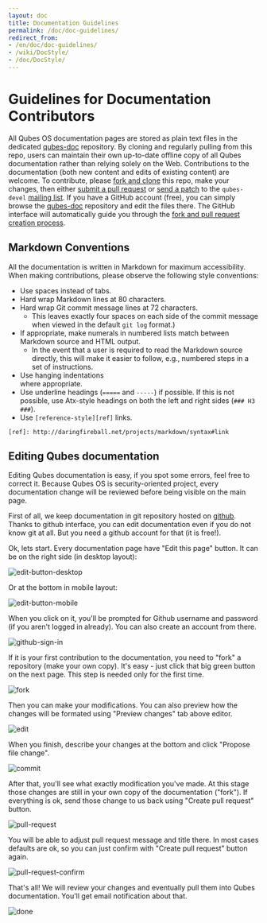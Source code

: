 ```yaml
---
layout: doc
title: Documentation Guidelines
permalink: /doc/doc-guidelines/
redirect_from:
- /en/doc/doc-guidelines/
- /wiki/DocStyle/
- /doc/DocStyle/
---
```


Guidelines for Documentation Contributors
=========================================

All Qubes OS documentation pages are stored as plain text files in the
dedicated [qubes-doc] repository. By cloning and regularly pulling from
this repo, users can maintain their own up-to-date offline copy of all Qubes
documentation rather than relying solely on the Web.  Contributions to the
documentation (both new content and edits of existing content) are welcome. To
contribute, please [fork and clone][gh-fork] this repo, make your changes,
then either [submit a pull request][gh-pull] or [send a patch][patch] to the
`qubes-devel` [mailing list][lists]. If you have a GitHub account (free), you
can simply browse the [qubes-doc] repository and edit the files there. The
GitHub interface will automatically guide you through the
[fork and pull request creation process][gh-fork].


Markdown Conventions
--------------------

All the documentation is written in Markdown for maximum accessibility. When
making contributions, please observe the following style conventions:

 * Use spaces instead of tabs.
 * Hard wrap Markdown lines at 80 characters.
 * Hard wrap Git commit message lines at 72 characters.
   * This leaves exactly four spaces on each side of the commit message when
   viewed in the default `git log` format.)
 * If appropriate, make numerals in numbered lists match between Markdown
   source and HTML output.
   * In the event that a user is required to read the Markdown source
   directly, this will make it easier to follow, e.g., numbered steps in a
   set of instructions.
 * Use hanging indentations  
   where appropriate.
 * Use underline headings (`=====` and `-----`) if possible. If this is not
   possible, use Atx-style headings on both the left and right sides
   (`### H3 ###`).
 * Use `[reference-style][ref]` links.  
 
`[ref]: http://daringfireball.net/projects/markdown/syntax#link`

Editing Qubes documentation
---------------------------

Editing Qubes documentation is easy, if you spot some errors, feel free to
correct it. Because Qubes OS is security-oriented project, every documentation
change will be reviewed before being visible on the main page.

First of all, we keep documentation in git repository hosted on
[github][github]. Thanks to github interface, you can edit documentation even
if you do not know git at all. But you need a github account for that (it is
free!).

Ok, lets start. Every documentation page have "Edit this page" button. It can
be on the right side (in desktop layout):

![edit-button-desktop](/attachment/wiki/doc-edit/03-button2.png)

Or at the bottom in mobile layout:

![edit-button-mobile](/attachment/wiki/doc-edit/02-button1.png)

When you click on it, you'll be prompted for Github username and password (if
you aren't logged in already). You can also create an account from
there. 

![github-sign-in](/attachment/wiki/doc-edit/04-sign-in.png)

If it is your first contribution to the documentation, you need to "fork" a
repository (make your own copy). It's easy - just click that big green button
on the next page. This step is needed only for the first time.

![fork](/attachment/wiki/doc-edit/05-fork.png)

Then you can make your modifications. You can also preview how the changes will
be formated using "Preview changes" tab above editor.

![edit](/attachment/wiki/doc-edit/06-edit.png)

When you finish, describe your changes at the bottom and click "Propose file change". 

![commit](/attachment/wiki/doc-edit/07-commit-msg.png)

After that, you'll see what exactly modification you've made. At this stage
those changes are still in your own copy of the documentation ("fork"). If
everything is ok, send those change to us back using "Create pull request"
button.

![pull-request](/attachment/wiki/doc-edit/08-review-changes.png)

You will be able to adjust pull request message and title there. In most cases
defaults are ok, so you can just confirm with "Create pull request" button
again.

![pull-request-confirm](/attachment/wiki/doc-edit/09-create-pull-request.png)


That's all! We will review your changes and eventually pull them into Qubes
documentation. You'll get email notification about that.

![done](/attachment/wiki/doc-edit/10-done.png)

[qubes-doc]: https://github.com/QubesOS/qubes-doc
[qubes]: https://github.com/QubesOS
[gh-fork]: https://guides.github.com/activities/forking/
[gh-pull]: https://help.github.com/articles/using-pull-requests/
[patch]: /doc/SourceCode/#sending-a-patch
[lists]: https://www.qubes-os.org/doc/QubesLists/
[github]: https://github.com/
